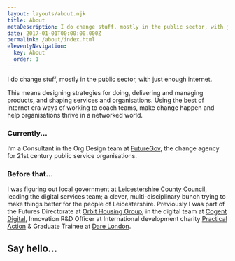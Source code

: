 ```yaml
---
layout: layouts/about.njk
title: About
metaDescription: I do change stuff, mostly in the public sector, with just enough internet.
date: 2017-01-01T00:00:00.000Z
permalink: /about/index.html
eleventyNavigation:
  key: About
  order: 1
---
```

I do change stuff, mostly in the public sector, with just enough internet.

This means designing strategies for doing, delivering and managing products, and shaping services and organisations. Using the best of internet era ways of working to coach teams, make change happen and help organisations thrive in a networked world.

### Currently...

I’m a Consultant in the Org Design team at [FutureGov](https://www.wearefuturegov.com/), the change agency for 21st century public service organisations.

### Before that...

I was figuring out local government at [Leicestershire County Council](http://leicestershire.gov.uk/), leading the digital services team; a clever, multi-disciplinary bunch trying to make things better for the people of Leicestershire. Previously I was part of the Futures Directorate at [Orbit Housing Group](http://www.orbit.org.uk/), in the digital team at [Cogent Digital](https://www.cogent.co.uk/), Innovation R&D Officer at International development charity [Practical Action](http://practicalaction.org/) & Graduate Trainee at [Dare London](https://thisisdare.com/).

## Say hello...
